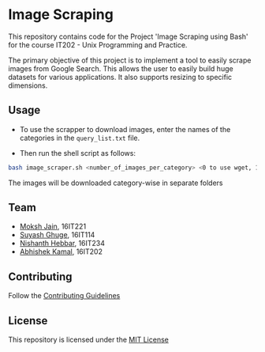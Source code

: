 # Image Scraping

This repository contains code for the Project 'Image Scraping using Bash' for the course IT202 - Unix Programming and Practice. 

The primary objective of this project is to implement a tool to easily scrape images from Google Search. This allows the user to easily build huge datasets for various applications. It also supports resizing to specific dimensions.

## Usage

* To use the scrapper to download images, enter the names of the categories in the `query_list.txt` file.

* Then run the shell script as follows:
```bash
bash image_scraper.sh <number_of_images_per_category> <0 to use wget, 1 to use curl> <width> <heigth>
```
The images will be downloaded category-wise in separate folders

## Team

* [Moksh Jain](https://github.com/MJ10), 16IT221
* [Suyash Ghuge](https://github.com/suyash0103), 16IT114
* [Nishanth Hebbar](https://github.com/nishanthebbar2011), 16IT234
* [Abhishek Kamal](https://github.com/abhishek371), 16IT202

## Contributing 

Follow the [Contributing Guidelines](https://github.com/MJ10/Unix-Project/blob/master/CONTRIBUTING.md)

## License

This repository is licensed under the [MIT License](https://github.com/MJ10/Unix-Project/blob/master/LICENSE.md)
